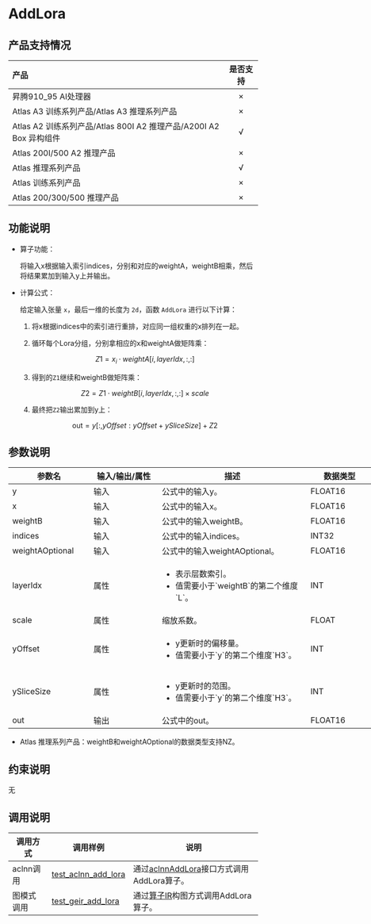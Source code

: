 # AddLora

## 产品支持情况

|产品             |  是否支持  |
|:-------------------------|:----------:|
|  <term>昇腾910_95 AI处理器</term>   |     ×    |
|  <term>Atlas A3 训练系列产品/Atlas A3 推理系列产品</term>   |     ×    |
|  <term>Atlas A2 训练系列产品/Atlas 800I A2 推理产品/A200I A2 Box 异构组件</term>     |     √    |
|  <term>Atlas 200I/500 A2 推理产品</term>    |     ×    |
|  <term>Atlas 推理系列产品 </term>    |     √    |
|  <term>Atlas 训练系列产品</term>    |     ×    |
|  <term>Atlas 200/300/500 推理产品</term>       |     ×    |

## 功能说明

- 算子功能：

  将输入x根据输入索引indices，分别和对应的weightA，weightB相乘，然后将结果累加到输入y上并输出。

- 计算公式：

  给定输入张量 `x`，最后一维的长度为 `2d`，函数 `AddLora` 进行以下计算：

  1. 将x根据indices中的索引进行重排，对应同一组权重的x排列在一起。
  
  2. 循环每个Lora分组，分别拿相应的x和weightA做矩阵乘：
     
     $$
     Z1 = x_{i} \cdot weightA[i, layerIdx, :, :]
     $$
  
  3. 得到的`Z1`继续和weightB做矩阵乘：
     
     $$
     Z2 = Z1 \cdot weightB[i, layerIdx, :, :] \times scale
     $$
  
  4. 最终把`Z2`输出累加到y上：
    
     $$
     \text{out} = y[:, yOffset: yOffset+ySliceSize] + Z2
     $$

## 参数说明

<table style="undefined;table-layout: fixed; width: 855px"><colgroup>
  <col style="width: 164px">
  <col style="width: 138px">
  <col style="width: 300px">
  <col style="width: 133px">
  <col style="width: 120px">
  </colgroup>
  <thead>
    <tr>
      <th>参数名</th>
      <th>输入/输出/属性</th>
      <th>描述</th>
      <th>数据类型</th>
      <th>数据格式</th>
    </tr></thead>
  <tbody>
    <tr>
      <td>y</td>
      <td>输入</td>
      <td>公式中的输入y。</td>
      <td>FLOAT16</td>
      <td>ND</td>
    </tr>
    <tr>
      <td>x</td>
      <td>输入</td>
      <td>公式中的输入x。</td>
      <td>FLOAT16</td>
      <td>ND</td>
    </tr>
    <tr>
      <td>weightB</td>
      <td>输入</td>
      <td>公式中的输入weightB。</td>
      <td>FLOAT16</td>
      <td>ND、NZ</td>
    </tr>
     <tr>
      <td>indices</td>
      <td>输入</td>
      <td>公式中的输入indices。</td>
      <td>INT32</td>
      <td>ND</td>
    </tr>
    <tr>
      <td>weightAOptional</td>
      <td>输入</td>
      <td>公式中的输入weightAOptional。</td>
      <td>FLOAT16</td>
      <td>ND、NZ</td>
    </tr>
    <tr>
      <td>layerIdx</td>
      <td>属性</td>
      <td><ul><li>表示层数索引。</li><li>值需要小于`weightB`的第二个维度`L`。</li></ul></td>
      <td>INT</td>
      <td>-</td>
    </tr>
    <tr>
      <td>scale</td>
      <td>属性</td>
      <td>缩放系数。</td>
      <td>FLOAT</td>
      <td>-</td>
    </tr>
    <tr>
      <td>yOffset</td>
      <td>属性</td>
      <td><ul><li>y更新时的偏移量。</li><li>值需要小于`y`的第二个维度`H3`。</li></ul></td>
      <td>INT</td>
      <td>-</td>
    </tr>
    <tr>
      <td>ySliceSize</td>
      <td>属性</td>
      <td><ul><li>y更新时的范围。</li><li>值需要小于`y`的第二个维度`H3`。</li></ul></td>
      <td>INT</td>
      <td>-</td>
    </tr>
    <tr>
      <td>out</td>
      <td>输出</td>
      <td>公式中的out。</td>
      <td>FLOAT16</td>
      <td>ND</td>
    </tr>
  </tbody></table>

- <term>Atlas 推理系列产品</term>：weightB和weightAOptional的数据类型支持NZ。

## 约束说明

无

## 调用说明

| 调用方式 | 调用样例                                                                   | 说明                                                             |
|--------------|------------------------------------------------------------------------|----------------------------------------------------------------|
| aclnn调用 | [test_aclnn_add_lora](./examples/test_aclnn_add_lora.cpp) | 通过[aclnnAddLora](./docs/aclnnAddLora.md)接口方式调用AddLora算子。    |
| 图模式调用 | [test_geir_add_lora](./examples/test_geir_add_lora.cpp)   | 通过[算子IR](./op_graph/add_lora_proto.h)构图方式调用AddLora算子。 |

